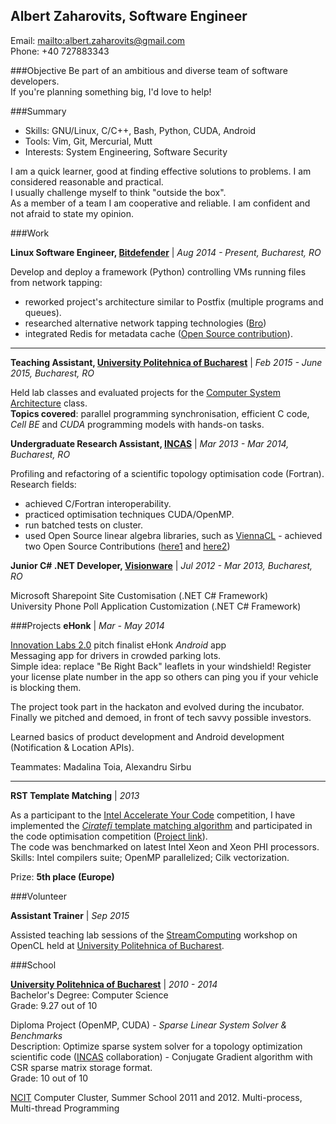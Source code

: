 Albert Zaharovits, Software Engineer
----------------------------------------------------
Email: <mailto:albert.zaharovits@gmail.com>  
Phone: +40 727883343


###Objective
Be part of an ambitious and diverse team of software developers.  
If you're planning something big, I'd love to help!

###Summary
* Skills: GNU/Linux, C/C++, Bash, Python, CUDA, Android
* Tools: Vim, Git, Mercurial, Mutt
* Interests: System Engineering, Software Security

I am a quick learner, good at finding effective solutions to problems. I am considered reasonable and practical.  
I usually challenge myself to think "outside the box".  
As a member of a team I am cooperative and reliable. I am confident and not afraid to state my opinion.

###Work

**Linux Software Engineer, [Bitdefender]** | *Aug 2014 - Present, Bucharest, RO*

Develop and deploy a framework (Python) controlling VMs running files from network tapping:

 * reworked project's architecture similar to Postfix (multiple programs and queues).
 * researched alternative network tapping technologies ([Bro])
 * integrated Redis for metadata cache ([Open Source contribution](https://github.com/bro/bro-plugins/pull/3)).

---

**Teaching Assistant, [University Politehnica of Bucharest]** | *Feb 2015 - June 2015, Bucharest, RO*

Held lab classes and evaluated projects for the [Computer System Architecture] class.  
**Topics covered**: parallel programming synchronisation, efficient C code, *Cell BE* and *CUDA* programming models with hands-on tasks.


**Undergraduate Research Assistant, [INCAS]** | *Mar 2013 - Mar 2014, Bucharest, RO*

Profiling and refactoring of a scientific topology optimisation code (Fortran).
Research fields:

  * achieved C/Fortran interoperability.
  * practiced optimisation techniques CUDA/OpenMP.
  * run batched tests on cluster.
  * used Open Source linear algebra libraries, such as [ViennaCL](https://github.com/viennacl/viennacl-dev) - achieved two Open Source Contributions ([here1](https://github.com/viennacl/viennacl-dev/pull/37) and [here2](https://github.com/viennacl/viennacl-dev/pull/41))



**Junior C# .NET Developer, [Visionware]** | *Jul 2012 - Mar 2013, Bucharest, RO*

Microsoft Sharepoint Site Customisation (.NET C# Framework)  
University Phone Poll Application Customization (.NET C# Framework)

###Projects
**eHonk** | *Mar - May 2014*

[Innovation Labs 2.0]  pitch finalist eHonk *Android* app  
Messaging app for drivers in crowded parking lots.  
Simple idea: replace "Be Right Back" leaflets in your windshield! Register your license plate number in the app so others can ping you if your vehicle is blocking them.

The project took part in the hackaton and evolved during the incubator.  
Finally we pitched and demoed, in front of tech savvy possible investors.

Learned basics of product development and Android development (Notification & Location APIs).

Teammates: Madalina Toia, Alexandru Sirbu

----

**RST Template Matching** | *2013*

As a participant to the [Intel Accelerate Your Code] competition,  I have implemented the [*Ciratefi* template matching algorithm] and participated in the code optimisation competition ([Project link](https://github.com/albertzaharovits/template_matching)).  
The code was benchmarked on latest Intel Xeon and Xeon PHI processors.  
Skills: Intel compilers suite; OpenMP parallelized; Cilk vectorization.

Prize: **5th place (Europe)**

###Volunteer

**Assistant Trainer** | *Sep 2015*

Assisted teaching lab sessions of the [StreamComputing] workshop on OpenCL held at [University Politehnica of Bucharest].

###School

**[University Politehnica of Bucharest]** | *2010 - 2014*  
Bachelor's Degree: Computer Science  
Grade: 9.27 out of 10

Diploma Project (OpenMP, CUDA) - *Sparse Linear System Solver & Benchmarks*  
Description: Optimize sparse system solver for a topology optimization scientific code ([INCAS] collaboration) - Conjugate Gradient algorithm with CSR sparse matrix storage format.  
Grade: 10 out of 10

[NCIT](https://cluster.grid.pub.ro) Computer Cluster, Summer School 2011 and 2012. Multi-process, Multi-thread Programming


[Bro]: https://github.com/bro/bro
[Bitdefender]: http://www.bitdefender.ro
[Innovation Labs 2.0]: http://2014.innovationlabs.ro
[StreamComputing]: http://streamcomputing.eu
[ViennaCL]: https://github.com/viennacl/viennacl-dev
[*Ciratefi* template matching algorithm]: http://www.lps.usp.br/hae/Color_Ciratefi_ICAE2010v21.pdf
[Computer System Architecture]: http://cs.curs.pub.ro/wiki/asc/start
[Visionware]: http://www.visionware.ro
[INCAS]: http://incas.ro
[University Politehnica of Bucharest]: http://www.upb.ro/en
[Intel Accelerate Your Code]: http://www.intel-software-academic-program.com/contests/ayc
